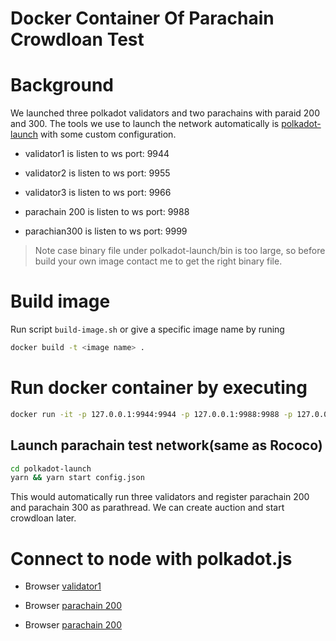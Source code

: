 # Docker Container Of Parachain Crowdloan Test

# Background

We launched three polkadot validators and two parachains with paraid 200 and 300. The tools we use to launch the network automatically is [polkadot-launch](https://github.com/paritytech/polkadot-launch.git) with some custom configuration.

- validator1 is listen to ws port: 9944
- validator2 is listen to ws port: 9955
- validator3 is listen to ws port: 9966

- parachain 200 is listen to ws port: 9988
- parachian300 is listen to ws port: 9999

> Note case binary file under polkadot-launch/bin is too large, so before build your own image contact me to get the right binary file.


# Build image

Run script ```build-image.sh``` or give a specific image name by runing

```sh
docker build -t <image name> .
```

# Run docker container by executing

```sh
docker run -it -p 127.0.0.1:9944:9944 -p 127.0.0.1:9988:9988 -p 127.0.0.1:9999:9999 --name crowdloan nutbox-crowdloan
```

## Launch parachain test network(same as Rococo)

```sh
cd polkadot-launch
yarn && yarn start config.json
```

This would automatically run three validators and register parachain 200 and parachain 300 as parathread. We can create auction and start crowdloan later.

# Connect to node with polkadot.js

- Browser [validator1](https://polkadot.js.org/apps/?rpc=ws%3A%2F%2F127.0.0.1%3A9944)

- Browser [parachain 200](https://polkadot.js.org/apps/?rpc=ws%3A%2F%2F127.0.0.1%3A9988)

- Browser [parachain 200](https://polkadot.js.org/apps/?rpc=ws%3A%2F%2F127.0.0.1%3A9999)